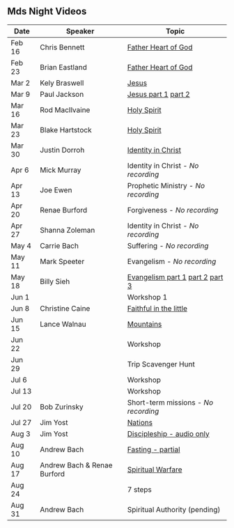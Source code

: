 Mds Night Videos
----------------


| Date | Speaker | Topic |
|------|---------|-------|
| Feb 16 | Chris Bennett  | [Father Heart of God](https://vimeopro.com/mosaiccommunitychurch/mds-night-school/video/120180942)      |
| Feb 23 | Brian Eastland | [Father Heart of God](https://vimeopro.com/mosaiccommunitychurch/mds-night-school/video/120901179)      |
| Mar 2  | Kely Braswell  | [Jesus](https://vimeopro.com/mosaiccommunitychurch/mds-night-school/video/121109180)      |
| Mar 9  | Paul Jackson   | [Jesus part 1](https://vimeopro.com/mosaiccommunitychurch/mds-night-school/video/121752594) [part 2](https://vimeopro.com/mosaiccommunitychurch/mds-night-school/video/121752593) |
| Mar 16 | Rod MacIlvaine | [Holy Spirit](https://vimeopro.com/mosaiccommunitychurch/mds-night-school/video/130288397) |
| Mar 23 | Blake Hartstock | [Holy Spirit](https://vimeopro.com/mosaiccommunitychurch/mds-night-school/video/132766097) |
| Mar 30 | Justin Dorroh  | [Identity in Christ](https://vimeopro.com/mosaiccommunitychurch/mds-night-school/video/136553404) |
| Apr 6  | Mick Murray    | Identity in Christ - *No recording*
| Apr 13 | Joe Ewen       | Prophetic Ministry - *No recording*
| Apr 20 | Renae Burford  | Forgiveness - *No recording*
| Apr 27 | Shanna Zoleman | Identity in Christ - *No recording*
| May 4  | Carrie Bach    | Suffering - *No recording*
| May 11 | Mark Speeter   | Evangelism - *No recording*
| May 18 | Billy Sieh     | [Evangelism part 1](https://vimeopro.com/mosaiccommunitychurch/mds-night-school/video/129631745) [part 2](https://vimeopro.com/mosaiccommunitychurch/mds-night-school/video/129632232) [part 3](https://vimeopro.com/mosaiccommunitychurch/mds-night-school/video/129632140) |
| Jun 1  | | Workshop 1  |
| Jun 8  | Christine Caine | [Faithful in the little](http://vimeo.com/75524447) |
| Jun 15 | Lance Walnau   | [Mountains](https://vimeo.com/71927105) |
| Jun 22 | | Workshop       |
| Jun 29 | | Trip Scavenger Hunt       |
| Jul 6  | | Workshop |
| Jul 13 | | Workshop |
| Jul 20 | Bob Zurinsky | Short-term missions - *No recording*
| Jul 27 | Jim Yost | [Nations](https://vimeopro.com/mosaiccommunitychurch/mds-night-school/video/137299123) |
| Aug 3  | Jim Yost | [Discipleship - audio only](https://vimeopro.com/mosaiccommunitychurch/mds-night-school/video/137306982) |
| Aug 10 | Andrew Bach | [Fasting - partial](https://vimeopro.com/mosaiccommunitychurch/mds-night-school/video/137306604) |
| Aug 17 | Andrew Bach & Renae Burford | [Spiritual Warfare](https://vimeopro.com/mosaiccommunitychurch/mds-night-school/video/137897395) |
| Aug 24 | | 7 steps |
| Aug 31 | Andrew Bach | Spiritual Authority (pending)